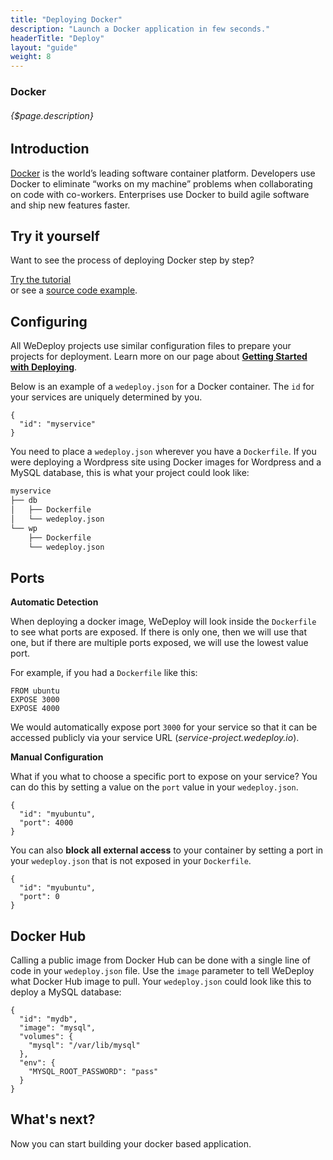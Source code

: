 ```yaml
---
title: "Deploying Docker"
description: "Launch a Docker application in few seconds."
headerTitle: "Deploy"
layout: "guide"
weight: 8
---
```


### Docker

###### {$page.description}

<article id="1">

## Introduction

[Docker](https://www.docker.com) is the world’s leading software container platform. Developers use Docker to eliminate “works on my machine” problems when collaborating on code with co-workers. Enterprises use Docker to build agile software and ship new features faster.

</article>

<article id="2">

## Try it yourself

Want to see the process of deploying Docker step by step?

<div class="guide-btn-cta">
  <a class="btn btn-accent btn-lg" href="/tutorials/docker/" target="_blank">
    <span class="icon-16-external"></span>Try the tutorial
  </a>
</div>

<div class="guide-aux-cta">
	or see a <a href="https://github.com/wedeploy-examples/wordpress-example" target="_blank">source code example</a>.
</div>

</article>

<article id="3">

## Configuring

<aside>

All WeDeploy projects use similar configuration files to prepare your projects for deployment. Learn more on our page about <strong><a href="/docs/deploy/getting-started/">Getting Started with Deploying</a></strong>.

</aside>

Below is an example of a `wedeploy.json` for a Docker container. The `id` for your services are uniquely determined by you.

```application/json
{
  "id": "myservice"
}
```

You need to place a `wedeploy.json` wherever you have a `Dockerfile`. If you were deploying a Wordpress site using Docker images for Wordpress and a MySQL database, this is what your project could look like:

```xml
myservice
├── db
│   ├── Dockerfile
│   └── wedeploy.json
└── wp
    ├── Dockerfile
    └── wedeploy.json
```

</article>

<article id="4">

## Ports

**Automatic Detection**

When deploying a docker image, WeDeploy will look inside the `Dockerfile` to see what ports are exposed. If there is only one, then we will use that one, but if there are multiple ports exposed, we will use the lowest value port.

For example, if you had a `Dockerfile` like this:

```
FROM ubuntu
EXPOSE 3000
EXPOSE 4000
```

We would automatically expose port `3000` for your service so that it can be accessed publicly via your service URL (_service-project.wedeploy.io_).

**Manual Configuration**

What if you what to choose a specific port to expose on your service? You can do this by setting a value on the `port` value in your `wedeploy.json`.

```application/json
{
  "id": "myubuntu",
  "port": 4000
}
```

You can also **block all external access** to your container by setting a port in your `wedeploy.json` that is not exposed in your `Dockerfile`.

```application/json
{
  "id": "myubuntu",
  "port": 0
}
```

</article>

<article id="5">

## Docker Hub

Calling a public image from Docker Hub can be done with a single line of code in your `wedeploy.json` file. Use the `image` parameter to tell WeDeploy what Docker Hub image to pull. Your `wedeploy.json` could look like this to deploy a MySQL database:

```application/json
{
  "id": "mydb",
  "image": "mysql",
  "volumes": {
    "mysql": "/var/lib/mysql"
  },
  "env": {
    "MYSQL_ROOT_PASSWORD": "pass"
  }
}
```

</article>

## What's next?

Now you can start building your docker based application.
